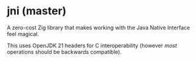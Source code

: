 # jni (master)

A zero-cost Zig library that makes working with the Java Native Interface feel
magical.

This uses OpenJDK 21 headers for C interoperability (however *most* operations
should be backwards compatible).
